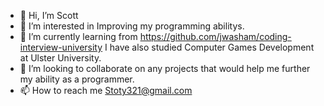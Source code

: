 - 👋 Hi, I’m Scott
- 👀 I’m interested in Improving my programming abilitys.
- 🌱 I’m currently learning from https://github.com/jwasham/coding-interview-university I have also studied Computer Games Development at Ulster University.
- 💞️ I’m looking to collaborate on any projects that would help me further my ability as a programmer. 
- 📫 How to reach me Stoty321@gmail.com

<!---
stoty321/stoty321 is a ✨ special ✨ repository because its `README.md` (this file) appears on your GitHub profile.
You can click the Preview link to take a look at your changes.
--->
